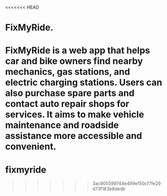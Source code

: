 <<<<<<< HEAD
# FixMyRide.
FixMyRide is a web app that helps car and bike owners find nearby mechanics, gas stations, and electric charging stations. Users can also purchase spare parts and contact auto repair shops for services. It aims to make vehicle maintenance and roadside assistance more accessible and convenient.
=======
# fixmyride
>>>>>>> 3ac905599744e499e150cf7fe29d73f183b8dedb
